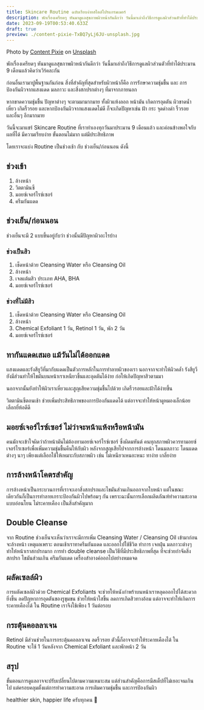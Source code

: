 ```yaml
---
title: Skincare Routine ฉบับเรียบง่ายสไตล์โปรแกรมเมอร์
description: พักเรื่องเครียดๆ หันมาดูแลสุขภาพผิวหน้ากันดีกว่า วันนี้มาเล่าถึงวิธีการดูแลผิวส่วนตัวที่ทำได้ประมาน 9 เดือนแล้วคิดว่าเวิร์คละกัน
date: 2023-09-19T00:53:40.633Z
draft: true
preview: ./content-pixie-TxBQ7yLj6JU-unsplash.jpg
---
```


Photo by <a href="https://unsplash.com/@contentpixie?utm_source=unsplash&utm_medium=referral&utm_content=creditCopyText">Content Pixie</a> on <a href="https://unsplash.com/photos/TxBQ7yLj6JU?utm_source=unsplash&utm_medium=referral&utm_content=creditCopyText">Unsplash</a>

พักเรื่องเครียดๆ หันมาดูแลสุขภาพผิวหน้ากันดีกว่า วันนี้มาเล่าถึงวิธีการดูแลผิวส่วนตัวที่ทำได้ประมาน 9 เดือนแล้วคิดว่าเวิร์คละกัน

ก่อนอื่นเรามาปูพื้นฐานกันก่อน สิ่งที่สำคัญที่สุดสำหรับผิวหน้าก็คือ การรักษาความชุ่มชื้น และ การป้องกันผิวจากแสงแดด มลภาวะ และสิ่งสกปรกต่างๆ ที่มาจากภายนอก

หากขาดความชุ่มชื้น ปัญหาต่างๆ จะตามมามากมาย ทั้งผิวแห้งลอก หน้ามัน เกิดการอุดตัน ผิวขาดน้ำ เหี่ยว เกิดริ้วรอย และหากป้องกันผิวจากแสงแดดไม่ดี ก็จะเกิดปัญหาเช่น ฝ้า กระ จุดด่างดำ ริ้วรอย และอื่นๆ อีกมากมาย

วันนี้จะมาแชร์ Skincare Routine ที่เราทำเองทุกวันมาประมาน 9 เดือนแล้ว และค่อนข้างพอใจกับผลที่ได้ มีความเรียบง่าย ขั้นตอนไม่มาก แต่มีประสิทธิภาพ

โดยเราจะแบ่ง Routine เป็นช่วงเช้า กับ ช่วงเย็น/ก่อนนอน ดังนี้

## ช่วงเช้า

1. ล้างหน้า
2. วิตตามินซี
3. มอยซ์เจอร์ไรซ์เซอร์
4. ครีมกันแดด

## ช่วงเย็น/ก่อนนอน

ช่วงเย็นจะมี 2 แบบขึ้นอยู่กับว่า ช่วงนั้นมีปัญหาผิวอะไรบ้าง

### ช่วงเป็นสิว

1. เช็ดหน้าด้วย Cleansing Water หรือ Cleansing Oil
2. ล้างหน้า
3. เจลแต้มสิว ประเภท AHA, BHA
4. มอยซ์เจอร์ไรซ์เซอร์

### ช่วงที่ไม่มีสิว

1. เช็ดหน้าด้วย Cleansing Water หรือ Cleansing Oil
2. ล้างหน้า
3. Chemical Exfoliant 1 วัน, Retinol 1 วัน, พัก 2 วัน
4. มอยซ์เจอร์ไรซ์เซอร์

## ทากันแดดเสมอ แม้วันไม่ได้ออกแดด

แสงแดดและรังสียูวีที่มากับแดดเป็นตัวการหลักในการทำลายผิวของเรา นอกจากจะทำให้ผิวคล้ำ รังสียูวียังมีส่วนทำให้ไขมันบนหน้าเราเหนียวขึ้นและอุดตันได้ง่าย ก่อให้เกิดปัญหาสิวตามมา

นอกจากนั้นยังทำให้ผิวเราเหี่ยวและสูญเสียความชุ่มชื้นไปด้วย เกิดริ้วรอยและฝ้าได้ง่ายขึ้น

วิตตามินซีตอนเช้า ช่วยเพิ่มประสิทธิภาพของการป้องกันแดดได้ แต่อาจจะทำให้หน้าดูหมองเล็กน้อย เลือกยี่ห้อดีดี

## มอยซ์เจอร์ไรซ์เซอร์ ไม่ว่าจะหน้าแห้งหรือหน้ามัน

คนมักจะเข้าใจผิดว่าถ้าหน้ามันไม่ต้องทามอยซ์เจอร์ไรซ์เซอร์ ซึ่งผิดมหันต์ คนทุกสภาพผิวควรทามอยซ์เจอร์ไรเซอร์เพื่อเพิ่มความชุ่มชื้นคืนให้กับผิว หลังจากสูญเสียไปจากการล้างหน้า โดนมลภาวะ โดนแดด ต่างๆ นาๆ เพียงแต่เลือกใช้ให้เหมาะกับสภาพผิว เช่น ไม่เหนียวเหนอะหนะ ทาง่าย เกลี่ยง่าย

## การล้างหน้าโคตรสำคัญ

การล้างหน้าเป็นกระบวนการที่เราจะเอาสิ่งสกปรกและไขมันส่วนเกินออกจากใบหน้า แต่ในขณะเดียวกันก็เป็นการทำลายเกราะป้องกันผิวไปพร้อมๆ กัน เพราะฉะนั้นการเลือกผลิตภัณฑ์ทำความสะอาดแบบอ่อนโยน ไม่ระคายเคือง เป็นสิ่งสำคัญมาก

## Double Cleanse

จาก Routine ช่วงเย็นจะเห็นว่าเราจะมีการเพิ่ม Cleansing Water / Cleansing Oil เข้ามาก่อนจะล้างหน้า เหตุผลเพราะ ตอนเช้าเราทาครีมกันแดด และออกไปใช้ชีวิต ทำการ เจอฝุ่น มลภาวะต่างๆ ทำให้หน้าเราสกปรกมาก การทำ double cleanse เป็นวิธีที่มีประสิทธิภาพที่สุด ที่จะช่วยกำจัดสิ่งสกปรก ไขมันส่วนเกิน ครีมกันแดด เครื่องสำอางค์ออกไปอย่างหมดจด

## ผลัดเซลล์ผิว

การผลัดเซลล์ผิวด้วย Chemical Exfoliants จะช่วยให้หนังกำพร้าบนหน้าเราหลุดออกไปได้สะดวกยิ่งขึ้น ลดปัญหาการอุดตันของรูขุมขน ช่วยให้หน้าใสขึ้น ลดการเกิดสิวทางอ้อม แต่อาจจะทำให้เกิดการระคายเคืองได้ ใน Routine เราจึงใช้เพียง 1 วันต่อรอบ

## กระตุ้นคอลลาเจน

Retinol มีส่วนช่วยในการกระตุ้นคอลลาเจน ลดริ้วรอย ตัวนี้ก็อาจจะทำให้ระคายเคืองได้ ใน Routine จะใช้ 1 วันหลังจาก Chemical Exfoliant และพักหน้า 2 วัน

## สรุป

ขั้นตอนการดูแลอาจจะปรับเปลี่ยนไปตามความเหมาะสม แต่ส่วนสำคัญคือการมีสเต็ปที่ไม่เยอะจนเกินไป แต่ครอบคลุมตั้งแต่การทำความสะอาด การเติมความชุ่มชื้น และการป้องกันผิว

healthier skin, happier life ครับทุกคน 🎉
